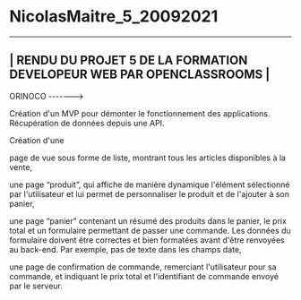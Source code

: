 # NicolasMaitre_5_20092021

-----------------------------------------------------------------------
| RENDU DU PROJET 5 DE LA FORMATION DEVELOPEUR WEB PAR OPENCLASSROOMS |
-----------------------------------------------------------------------

ORINOCO
------->

Création d'un MVP pour démonter le fonctionnement des applications.
Récupération de données depuis une API.

Création d'une

  page de vue sous forme de liste, montrant tous les articles disponibles
  à la vente,
  
  une page “produit”, qui affiche de manière dynamique l'élément
  sélectionné par l'utilisateur et lui permet de personnaliser le produit et de
  l'ajouter à son panier,
  
  une page “panier” contenant un résumé des produits dans le panier, le prix
  total et un formulaire permettant de passer une commande. Les données
  du formulaire doivent être correctes et bien formatées avant d'être
  renvoyées au back-end. Par exemple, pas de texte dans les champs date,
  
  une page de confirmation de commande, remerciant l'utilisateur pour sa
  commande, et indiquant le prix total et l'identifiant de commande envoyé
  par le serveur.
